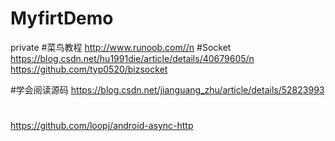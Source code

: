 # MyfirtDemo
private
#菜鸟教程
http://www.runoob.com//n
#Socket
https://blog.csdn.net/hu1991die/article/details/40679605/n
https://github.com/typ0520/bizsocket

#学会阅读源码
https://blog.csdn.net/jianguang_zhu/article/details/52823993

#
https://github.com/loopj/android-async-http
